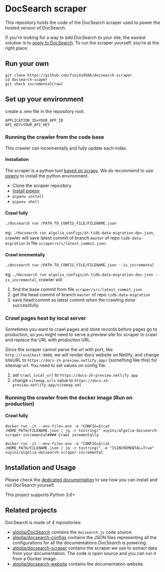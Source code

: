# DocSearch scraper

This repository holds the code of the DocSearch scraper used to power the hosted
version of DocSearch.

If you're looking for a way to add DocSearch to your site, the easiest solution
is to [apply to DocSearch][1]. To run the scraper yourself, you're at the right
place.

## Run your own

```
git clone https://github.com/YiniXu9506/docsearch-scraper
cd docsearch-scaper
git check incrementalCrawl
```

## Set up your environment

create a .env file in the repository root.

```
APPLICATION_ID=YOUR_APP_ID
API_KEY=YOUR_API_KEY
```

### Running the crawler from the code base

This crawler can incrementally and fully update each index.

#### Installation

The scraper is a python tool [based on scrapy](https://scrapy.org/). We do recommend to use [pipenv](https://github.com/pypa/pipenv) to install the python environment.

- Clone the scraper repository.
- [Install pipenv](https://pipenv.readthedocs.io/en/latest/install/#installing-pipenv)
- `pipenv install`
- `pipenv shell`

#### Crawl fully

```
./docsearch run /PATH_TO_CONFIG_FILE/FILENAME.json
```

eg: `./docsearch run algolia_configs/zh-tidb-data-migration-dev.json`, crawler will save latest commit of branch `master` of repo `tidb-data-migration` in file `scraper/src/latest_commit.json`.

#### Crawl inrementally

```
./docsearch run /PATH_TO_CONFIG_FILE/FILENAME.json --is_incremental
```

eg. `./docsearch run algolia_configs/zh-tidb-data-migration-dev.json --is_incremental`, crawler will

1. find the base commit from file `scraper/src/latest_commit.json`
2. get the head commit of branch `master` of repo `tidb-data-migration`
3. save head commit as latest commit when the crawling done successfully.

### Crawl pages host by local server

Sometimes you want to crawl pages and store records before pages go to production, so you might need to serve a preview site for scraper to crawl and replace the URL with production URL.

Since the scraper cannot parse the url with port, like `http://localhost:9000`, we will render docs website on Netlify, and change siteURL to `https://docs-zh-preview.netlify.app/` (something like this) for sitemap url. You need to set values on config file.

1. set `crawl_local_url` to `https://docs-zh-preview.netlify.app`
2. change `sitemap_urls` value to `https://docs-zh-preview.netlify.app/sitemap.xml`

### Running the crawler from the docker image (Run on production)

#### Crawl fully

```
docker run -it --env-file=.env -e "CONFIG=$(cat /HOME_PATH/FILENAME.json | jq -r tostring)" xuyini/algolia-docsearch-scraper-incremental#### Crawl inrementally
```

```
docker run -it --env-file=.env -e "CONFIG=$(cat /HOME_PATH/FILENAME.json | jq -r tostring)" -e "ISINCREMENTAL=True" xuyini/algolia-docsearch-scraper-incremental
```

## Installation and Usage

Please check the [dedicated documentation][2] to see how you can install and
run DocSearch yourself.

This project supports Python 3.6+

## Related projects

DocSearch is made of 4 repositories:

- [algolia/DocSearch][3] contains the `docsearch.js` code source.
- [algolia/docsearch-configs][4] contains the JSON files representing all the
  configurations for all the documentations DocSearch is powering.
- [algolia/docsearch-scraper][5] contains the scraper we use to extract data
  from your documentation. The code is open source and you can run it from a
  Docker image.
- [algolia/docsearch-website][6] contains the documentation website.

[1]: https://docsearch.algolia.com/
[2]: https://docsearch.algolia.com/docs/run-your-own
[3]: https://github.com/algolia/docsearch
[4]: https://github.com/algolia/docsearch-configs
[5]: https://github.com/algolia/docsearch-scraper
[6]: https://github.com/algolia/docsearch-website
